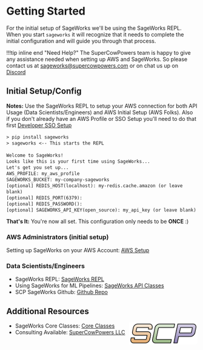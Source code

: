 # Getting Started
For the initial setup of SageWorks we'll be using the SageWorks REPL. When you start `sageworks` it will recognize that it needs to complete the initial configuration and will guide you through that process.

!!!tip inline end "Need Help?"
    The SuperCowPowers team is happy to give any assistance needed when setting up AWS and SageWorks. So please contact us at [sageworks@supercowpowers.com](mailto:sageworks@supercowpowers.com) or on chat us up on [Discord](https://discord.gg/WHAJuz8sw8) 

## Initial Setup/Config
**Notes:** Use the SageWorks REPL to setup your AWS connection for both API Usage (Data Scientists/Engineers) and AWS Initial Setup (AWS Folks). Also if you don't already have an AWS Profile or SSO Setup you'll need to do that first [Developer SSO Setup](../aws_setup/sso_setup.md) 

```
> pip install sageworks
> sageworks <-- This starts the REPL

Welcome to SageWorks!
Looks like this is your first time using SageWorks...
Let's get you set up...
AWS_PROFILE: my_aws_profile
SAGEWORKS_BUCKET: my-company-sageworks
[optional] REDIS_HOST(localhost): my-redis.cache.amazon (or leave blank)
[optional] REDIS_PORT(6379):
[optional] REDIS_PASSWORD():
[optional] SAGEWORKS_API_KEY(open_source): my_api_key (or leave blank)
```
**That's It:** You're now all set. This configuration only needs to be **ONCE** :)

### AWS Administrators (initial setup)
Setting up SageWorks on your AWS Account: [AWS Setup](../aws_setup/core_stack.md)

### Data Scientists/Engineers
- SageWorks REPL: [SageWorks REPL](../repl/index.md)
- Using SageWorks for ML Pipelines: [SageWorks API Classes](../api_classes/overview.md)
- SCP SageWorks Github: [Github Repo](https://github.com/SuperCowPowers/sageworks)


## Additional Resources

<img align="right" src="../images/scp.png" width="180">

- SageWorks Core Classes: [Core Classes](../core_classes/overview.md)
- Consulting Available: [SuperCowPowers LLC](https://www.supercowpowers.com)
